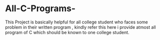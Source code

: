 # All-C-Programs-
This Project is basically helpful for all college student who faces some problem in their written program , kindly refer this here i provide atmost all program of C  which should be known to one college student. 
